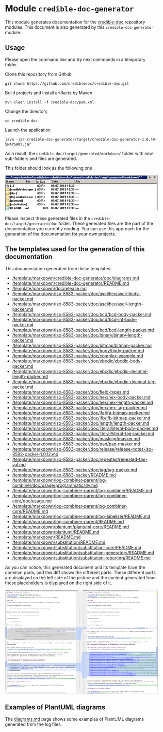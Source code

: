 # Module `credible-doc-generator`
This module generates documentation for the
[credible-doc](../README.md) repository modules.
This document is also generated by this `credible-doc-generator` module.

## Usage
Please open the command line and try next commands in a temporary folder.

Clone this repository from Github

    git clone https://github.com/credibledoc/credible-doc.git
    
Build projects and install artifacts by Maven
    
    mvn clean install -f credible-doc/pom.xml

Change the directory
    
    cd credible-doc
    
Launch the application

    java -jar credible-doc-generator/target/credible-doc-generator-1.0.49-SNAPSHOT.jar

As a result, the `credible-doc/target/generated/markdown/` folder with new sub-folders and files are generated.

This folder should look as the following one

![Image of differences between template and generated files](doc/img/generatedFolders.png)

Please inspect these generated files in the `credible-doc/target/generated/doc` folder.
These generated files are the part of the documentation you currently reading. You can use
this approach for the generation of the documentation for your own projects.

## The templates used for the generation of this documentation
This documentation generated from these templates:

* [/template/markdown/credible-doc-generator/doc/diagrams.md](src/main/resources/template/markdown/credible-doc-generator/doc/diagrams.md)
* [/template/markdown/credible-doc-generator/README.md](src/main/resources/template/markdown/credible-doc-generator/README.md)
* [/template/markdown/doc/release.md](src/main/resources/template/markdown/doc/release.md)
* [/template/markdown/iso-8583-packer/doc/asciihex/ascii-body-packer.md](src/main/resources/template/markdown/iso-8583-packer/doc/asciihex/ascii-body-packer.md)
* [/template/markdown/iso-8583-packer/doc/asciihex/ascii-length-packer.md](src/main/resources/template/markdown/iso-8583-packer/doc/asciihex/ascii-length-packer.md)
* [/template/markdown/iso-8583-packer/doc/bcd/bcd-body-packer.md](src/main/resources/template/markdown/iso-8583-packer/doc/bcd/bcd-body-packer.md)
* [/template/markdown/iso-8583-packer/doc/bcd/bcd-int-body-packer.md](src/main/resources/template/markdown/iso-8583-packer/doc/bcd/bcd-int-body-packer.md)
* [/template/markdown/iso-8583-packer/doc/bcd/bcd-length-packer.md](src/main/resources/template/markdown/iso-8583-packer/doc/bcd/bcd-length-packer.md)
* [/template/markdown/iso-8583-packer/doc/binary/binary-length-packer.md](src/main/resources/template/markdown/iso-8583-packer/doc/binary/binary-length-packer.md)
* [/template/markdown/iso-8583-packer/doc/bitmap/bitmap-packer.md](src/main/resources/template/markdown/iso-8583-packer/doc/bitmap/bitmap-packer.md)
* [/template/markdown/iso-8583-packer/doc/body/body-packer.md](src/main/resources/template/markdown/iso-8583-packer/doc/body/body-packer.md)
* [/template/markdown/iso-8583-packer/doc/complex-example.md](src/main/resources/template/markdown/iso-8583-packer/doc/complex-example.md)
* [/template/markdown/iso-8583-packer/doc/ebcdic/ebcdic-body-packer.md](src/main/resources/template/markdown/iso-8583-packer/doc/ebcdic/ebcdic-body-packer.md)
* [/template/markdown/iso-8583-packer/doc/ebcdic/ebcdic-decimal-length-packer.md](src/main/resources/template/markdown/iso-8583-packer/doc/ebcdic/ebcdic-decimal-length-packer.md)
* [/template/markdown/iso-8583-packer/doc/ebcdic/ebcdic-decimal-tag-packer.md](src/main/resources/template/markdown/iso-8583-packer/doc/ebcdic/ebcdic-decimal-tag-packer.md)
* [/template/markdown/iso-8583-packer/doc/field-types.md](src/main/resources/template/markdown/iso-8583-packer/doc/field-types.md)
* [/template/markdown/iso-8583-packer/doc/hex/hex-body-packer.md](src/main/resources/template/markdown/iso-8583-packer/doc/hex/hex-body-packer.md)
* [/template/markdown/iso-8583-packer/doc/hex/hex-length-packer.md](src/main/resources/template/markdown/iso-8583-packer/doc/hex/hex-length-packer.md)
* [/template/markdown/iso-8583-packer/doc/hex/hex-tag-packer.md](src/main/resources/template/markdown/iso-8583-packer/doc/hex/hex-tag-packer.md)
* [/template/markdown/iso-8583-packer/doc/ifa/ifa-bitmap-packer.md](src/main/resources/template/markdown/iso-8583-packer/doc/ifa/ifa-bitmap-packer.md)
* [/template/markdown/iso-8583-packer/doc/ifb/ifb-bitmap-packer.md](src/main/resources/template/markdown/iso-8583-packer/doc/ifb/ifb-bitmap-packer.md)
* [/template/markdown/iso-8583-packer/doc/length/length-packer.md](src/main/resources/template/markdown/iso-8583-packer/doc/length/length-packer.md)
* [/template/markdown/iso-8583-packer/doc/literal/literal-body-packer.md](src/main/resources/template/markdown/iso-8583-packer/doc/literal/literal-body-packer.md)
* [/template/markdown/iso-8583-packer/doc/literal/literal-tag-packer.md](src/main/resources/template/markdown/iso-8583-packer/doc/literal/literal-tag-packer.md)
* [/template/markdown/iso-8583-packer/doc/masking/masker.md](src/main/resources/template/markdown/iso-8583-packer/doc/masking/masker.md)
* [/template/markdown/iso-8583-packer/doc/pan/pan-masker.md](src/main/resources/template/markdown/iso-8583-packer/doc/pan/pan-masker.md)
* [/template/markdown/iso-8583-packer/doc/release/release-notes-iso-8583-packer-1.0.12.md](src/main/resources/template/markdown/iso-8583-packer/doc/release/release-notes-iso-8583-packer-1.0.12.md)
* [/template/markdown/iso-8583-packer/doc/repeated/repeated-tag-val.md](src/main/resources/template/markdown/iso-8583-packer/doc/repeated/repeated-tag-val.md)
* [/template/markdown/iso-8583-packer/doc/tag/tag-packer.md](src/main/resources/template/markdown/iso-8583-packer/doc/tag/tag-packer.md)
* [/template/markdown/iso-8583-packer/README.md](src/main/resources/template/markdown/iso-8583-packer/README.md)
* [/template/markdown/log-combiner-parent/log-combiner/doc/usage/programmatically.md](src/main/resources/template/markdown/log-combiner-parent/log-combiner/doc/usage/programmatically.md)
* [/template/markdown/log-combiner-parent/log-combiner/README.md](src/main/resources/template/markdown/log-combiner-parent/log-combiner/README.md)
* [/template/markdown/log-combiner-parent/log-combiner-core/doc/usage.md](src/main/resources/template/markdown/log-combiner-parent/log-combiner-core/doc/usage.md)
* [/template/markdown/log-combiner-parent/log-combiner-core/README.md](src/main/resources/template/markdown/log-combiner-parent/log-combiner-core/README.md)
* [/template/markdown/log-combiner-parent/log-labelizer/README.md](src/main/resources/template/markdown/log-combiner-parent/log-labelizer/README.md)
* [/template/markdown/log-combiner-parent/README.md](src/main/resources/template/markdown/log-combiner-parent/README.md)
* [/template/markdown/plantuml/plantuml-core/README.md](src/main/resources/template/markdown/plantuml/plantuml-core/README.md)
* [/template/markdown/plantuml/README.md](src/main/resources/template/markdown/plantuml/README.md)
* [/template/markdown/README.md](src/main/resources/template/markdown/README.md)
* [/template/markdown/substitution/README.md](src/main/resources/template/markdown/substitution/README.md)
* [/template/markdown/substitution/substitution-core/README.md](src/main/resources/template/markdown/substitution/substitution-core/README.md)
* [/template/markdown/substitution/substitution-generators/README.md](src/main/resources/template/markdown/substitution/substitution-generators/README.md)
* [/template/markdown/substitution/substitution-reporting/README.md](src/main/resources/template/markdown/substitution/substitution-reporting/README.md)


As you can notice, this generated document and its template have the common parts,
and this diff shows the different parts. These different parts are displayed on the left side of the picture
and the content generated from these placeholders is displayed on the right side of it.

![Image of differences between template and generated files](doc/img/diffBetweenTemplateAndGeneratedFiles.png)

## Examples of PlantUML diagrams

The [diagrams.md](doc/diagrams.md) page shows some examples of PlantUML diagrams
generated from the log files.

